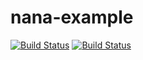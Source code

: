 # nana-example
[![Build Status](https://travis-ci.org/qqiangwu/nana-example.svg?branch=master)](https://travis-ci.org/qqiangwu/nana-example)
[![Build Status](https://webapi.biicode.com/v1/badges/qiangwu/qiangwu/nana-example/master)](https://www.biicode.com/qiangwu/nana-example) 